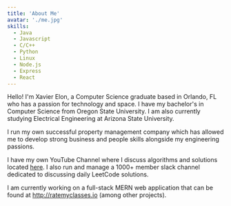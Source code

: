 ```yaml
---
title: 'About Me'
avatar: './me.jpg'
skills:
  - Java
  - Javascript
  - C/C++
  - Python
  - Linux
  - Node.js
  - Express
  - React
---
```


Hello! I'm Xavier Elon, a Computer Science graduate based in Orlando, FL who has a passion for technology and space. I have my bachelor's in Computer Science from Oregon State University. I am also currently studying Electrical Engineering at Arizona State University.

I run my own successful property management company which has allowed me to develop strong business and people skills alongside my engineering passions.

I have my own YouTube Channel where I discuss algorithms and solutions located [here](https://www.youtube.com/channel/UCkzn_i33n79ljur943FlMqw). I also run and manage a 1000+ member slack channel dedicated to discussing daily LeetCode solutions.

I am currently working on a full-stack MERN web application that can be found at http://ratemyclasses.io (among other projects).
